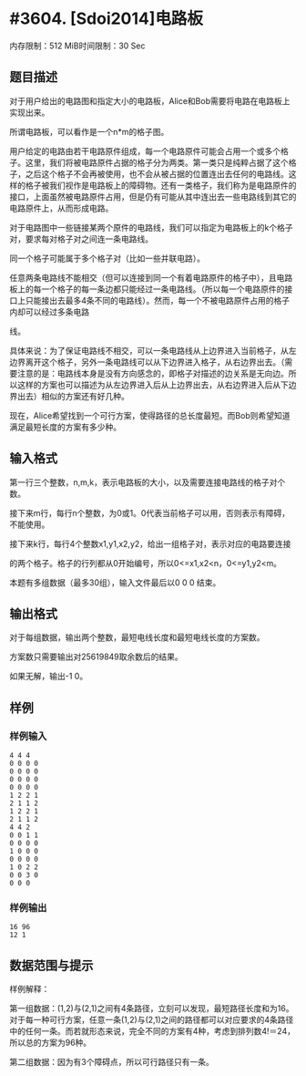 # #3604. [Sdoi2014]电路板

内存限制：512 MiB时间限制：30 Sec

## 题目描述

对于用户给出的电路图和指定大小的电路板，Alice和Bob需要将电路在电路板上实现出来。 

所谓电路板，可以看作是一个n*m的格子图。 

用户给定的电路由若干电路原件组成，每一个电路原件可能会占用一个或多个格子。这里，我们将被电路原件占据的格子分为两类。第一类只是纯粹占据了这个格子，之后这个格子不会再被使用，也不会从被占据的位置连出去任何的电路线。这样的格子被我们视作是电路板上的障碍物。还有一类格子，我们称为是电路原件的接口，上面虽然被电路原件占用，但是仍有可能从其中连出去一些电路线到其它的电路原件上，从而形成电路。 

对于电路图中一些链接某两个原件的电路线，我们可以指定为电路板上的k个格子对，要求每对格子对之间连一条电路线。 

同一个格子可能属于多个格子对（比如一些并联电路）。 

任意两条电路线不能相交（但可以连接到同一个有着电路原件的格子中），且电路板上的每一个格子的每一条边都只能经过一条电路线。（所以每一个电路原件的接口上只能接出去最多4条不同的电路线）。然而，每一个不被电路原件占用的格子内却可以经过多条电路 

线。 

具体来说：为了保证电路线不相交，可以一条电路线从上边界进入当前格子，从左边界离开这个格子，另外一条电路线可以从下边界进入格子，从右边界出去。（需要注意的是：电路线本身是没有方向感念的，即格子对描述的边关系是无向边。所以这样的方案也可以描述为从左边界进入后从上边界出去，从右边界进入后从下边界出去）相似的方案还有好几种。 

现在，Alice希望找到一个可行方案，使得路径的总长度最短。而Bob则希望知道满足最短长度的方案有多少种。 

## 输入格式

 第一行三个整数，n,m,k，表示电路板的大小，以及需要连接电路线的格子对个数。 

接下来m行，每行n个整数，为0或1。0代表当前格子可以用，否则表示有障碍，不能使用。 

接下来k行，每行4个整数x1,y1,x2,y2，给出一组格子对，表示对应的电路要连接 

的两个格子。格子的行列都从0开始编号，所以0<=x1,x2<n，0<=y1,y2<m。 

本题有多组数据（最多30组），输入文件最后以0 0 0 结束。 

## 输出格式

对于每组数据，输出两个整数，最短电线长度和最短电线长度的方案数。 

方案数只需要输出对25619849取余数后的结果。 

如果无解，输出-1 0。

## 样例

### 样例输入

    
    4 4 4
    0 0 0 0
    0 0 0 0
    0 0 0 0
    0 0 0 0
    1 2 2 1
    2 1 1 2
    1 2 2 1
    2 1 1 2
    4 4 2
    0 0 1 1
    0 0 0 0
    1 0 0 0
    0 0 0 0
    1 0 2 2
    0 0 3 0
    0 0 0
    

### 样例输出

    
    16 96
    12 1
    

## 数据范围与提示

 样例解释： 

第一组数据：(1,2)与(2,1)之间有4条路径，立刻可以发现，最短路径长度和为16。对于每一种可行方案，任意一条(1,2)与(2,1)之间的路径都可以对应要求的4条路径中的任何一条。而若就形态来说，完全不同的方案有4种，考虑到排列数4!＝24，所以总的方案为96种。 

第二组数据：因为有3个障碍点，所以可行路径只有一条。 
